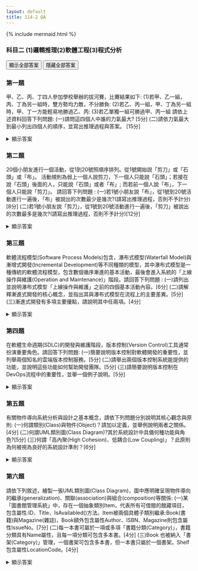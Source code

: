 ```yaml
---
layout: default
title: 114-2 QA
---
```


{% include mermaid.html %}

### 科目二 (1)邏輯推理(2)軟體工程(3)程式分析
<p>
  <button id="showAll">顯示全部答案</button>
  <button id="hideAll">隱藏全部答案</button>
</p>

### 第一題
甲、乙、丙、丁四人參加學校舉辦的拔河賽，比賽結果如下:
(1)若甲、乙一組，丙、丁為另一組時，雙方勢均力敵，不分勝負:
(2)若乙、丙一組，甲、丁為另一組時，甲、丁一方能輕易地勝過乙、丙:
(3)若乙單獨一組可勝過甲、丙一組
請依上述資料回答下列問題:
(一)請問這四個人中誰的力氣最大? [5分]
(二)請依力氣最大到最小列出四個人的順序，並寫出推理過程與答案。 [15分]

<details markdown="1">
  <summary>顯示答案</summary>

<br>
  下面用「力氣數值」來表示四人的力量：甲=a、乙=b、丙=c、丁=d。拔河取決於兩邊力量總和比較。

已知：

1. 甲+乙 與 丙+丁 勢均力敵 ⇒ a + b = c + d …(I)
2. 乙+丙 對 甲+丁，甲+丁輕易獲勝 ⇒ a + d > b + c …(II)
3. 乙 單挑 甲+丙，乙獲勝 ⇒ b > a + c …(III)

解題
(II) 利用 (I) 消去 d：由 (I) 得 d = a + b − c。代入 (II)：
a + (a + b − c) > b + c
⇔ 2a + b − c > b + c
⇔ 2a > 2c
⇔ a > c …(A)
由 (I) 得 d = a + b − c。又因 (A) 知 a > c，故 a − c > 0，
⇒ d = b + (a − c) > b …(B)
再由 (III) 知 b > a，且 b > c。綜合 (B) 與 (III)：
d > b > a > c

作答

(一) 力氣最大者：丁。<br>
(二) 由大到小之順序：丁 ＞ 乙 ＞ 甲 ＞ 丙。推理如上：(I)(II) 推得 a>c，再由 d=a+b−c 得 d>b；配合 (III) 的 b>a、b>c，故整體序為 d>b>a>c。

</details>


### 第二題
20個小朋友進行一個活動，從1到20號照順序排列。從1號開始説「剪刀」或「石頭」或「布」。
活動規則為弱上一個人說剪刀，下一個人只能說「石頭」；若接在說「石頭」後面的人，只能說「石頭」或者「布」;
而若前一個人說「布」，下一個人只能說「剪刀」。
請回答下列問題 :
(一)若1號小朋友說「布」，從1號到20號活動進行一遍後，「布」被說出的次數最少是幾次?(請寫出推理過程，否則不予計分)[8分]
(二)若1號小朋友說「剪刀」，從1號到20號活動進行一遍後，「剪刀」被說出的次數最多是幾次?(請寫出推理過程，否則不予計分)[12分]

<details markdown="1">
  <summary>顯示答案</summary>

先把規則寫成「狀態轉移」方便推理：
說「剪刀」→ 下一個人只能說「石頭」
說「布」→ 下一個人只能說「剪刀」
說「石頭」→ 下一個人可以說「石頭」或「布」

(一) 1 號說「布」→ 一輪後「布」最少幾次？
1 號「布」→ 2 號必「剪刀」→ 3 號必「石頭」。
之後只要每逢輪到「石頭」時都不選「布」、一直選「石頭」，就永遠不會再觸發「布」。

範例極小次數序列（20 人）：
1布，2剪刀，3石頭，4石頭，…，20石頭
「布」出現次數：只有第 1 人那一次 ⇒ 1 次（最少）
答案（1）：1 次

(二) 1 號說「剪刀」→ 一輪後「剪刀」最多幾次？
要得到「剪刀」，前一個人必須說「布」（因為「布」→下一個只能「剪刀」）。
而「布」只有在前一個是「石頭」時才可被選出。再者，任一個「剪刀」之後下一個必是「石頭」。
因此，從某個「石頭」開始，每造一次「石頭→布→剪刀→石頭」的三步循環，就能多製造 1 次「剪刀」，並回到「石頭」準備下一輪。這個循環長度固定為 3 人。

- 起點：1 號已是「剪刀」，2 號必是「石頭」。
- 從第 3 人起到第 20 人，還有 18 個位置，可塞入最多 18 ÷ 3 = 6 個三步循環。
- 每個循環貢獻 1 次「剪刀」，再加上第 1 人原本的「剪刀」1 次，合計 6 + 1 = 7 次。
- 可達成的範例極大序列（讓最後一位也說到剪刀）：
1剪刀，2石頭，3石頭，4布，5剪刀，6石頭，7布，8剪刀，9石頭，
10布，11剪刀，12石頭，13布，14剪刀，15石頭，16布，17剪刀，18石頭，19布，20剪刀
（統計「剪刀」在 1、5、8、11、14、17、20 共 7 次）

答案（2）：7 次
</details>

### 第三題
軟體流程模型(Software Process Models)包含，瀑布式模型(Waterfall Model)與漸增式開發(Incremental Development)等不同種類的模型，其中瀑布式模型是一種傳統的軟體流程模型，包含數個循序漸進的基本活動，最後會進入系統的「上線操作與維護(Operation and Maintenance)」階段。請回答下列問題 :
(一)請列出並說明瀑布式模型「上線操作與維護」之前的四個基本活動內容。[6分]
(二)請解釋漸進式開發的核心概念，並指出其與瀑布式模型在流程上的主要差異。[5分]
(三)漸進式開發有多項主要優點，請說明其中任兩項。[4分]

<details markdown="1">
  <summary>顯示答案</summary>

### (一) 瀑布式模型「上線操作與維護」之前的四個基本活動
1. 需求分析與規格（Requirements/Specification）
蒐集利害關係人需求，澄清範圍與限制，形成可驗證的需求規格書（功能/非功能、介面、資料等）。
2. 系統與軟體設計（System & Software Design）
進行架構設計（模組切分、介面、資料庫、通訊）、詳細設計（演算法、資料結構、類別/API）以滿足規格。
3. 實作與單元測試（Implementation & Unit Testing）
依詳細設計撰寫程式碼，對各模組/類別進行單元測試，確保基本功能正確與內部品質（邏輯、邊界條件）。
4. 整合與系統測試（Integration & System Testing）
逐步整合模組，執行整合測試、系統/效能/安全/相容性測試，驗證系統符合需求規格並準備交付。
之後才進入：上線操作與維護（Operation & Maintenance）。

---

(二) 漸進式開發的核心概念與與瀑布式差異
核心概念：
- 把需求分成多個「可交付增量（increment）」，每個增量都經歷需求→設計→實作→測試→可運作交付。
- 透過短週期反覆與使用者回饋，逐步擴充系統功能並修正需求。
與瀑布式的主要差異：
- 流程節奏： 瀑布式是一次性、順序完成再交付；漸進式是多次、小批量完成並多次交付。
- 需求處理： 瀑布式傾向前期凍結需求；漸進式容許需求演進、每次迭代校正方向。
- 風險/回饋： 瀑布式回饋晚、風險後置；漸進式早期可見成果、風險分散且可快速調整。

---

(三) 漸進式開發的兩項主要優點（任兩項即可
- 更早交付價值：先完成高優先功能，縮短上市時間（time-to-value）。
- 降低風險：把大專案切小塊，問題早暴露、影響面小。
- 需求貼近實際：每次交付都有使用者回饋，成品更符合需求。
- 更易測試與品質控管：每個增量範圍小、可控性高。

</details>

### 第四題
在軟體生命週期(SDLC)的開發與維護階段，版本控制(Version Control)工具通常扮演重要角色。請回答下列問題:
(一)簡要說明版本控制對軟體開發的重要性，並列舉兩個知名的雲端版本控制服務。[5分]
(二)請舉出兩個版本控制系統能提供的功能，並說明這些功能如何幫助開發團隊。[5分]
(三)請簡要說明版本控制在DevOps流程中的重要性，並舉一個例子說明。[5分]

<details markdown="1">
  <summary>顯示答案</summary>

### (一) 為何重要？+ 雲端服務例子 [5分]
- 重要性（摘述）
作為單一真相來源（Single Source of Truth）：集中管理每次修改，保留完整歷史與責任歸屬。
協作與並行開發：多人可同時開發不同功能/修 bug，透過分支與合併控制變更。
可追溯/可回復：出錯能快速比較差異、回滾版本；版本標記便於發版管理。
自動化基礎：變更即事件，能觸發測試、建置、部署。
- 雲端版本控制服務（任列二）
GitHub、GitLab、Bitbucket、Azure Repos（任選其二即可）

---

### (二) 版本控制系統提供的功能與幫助（舉二項說明）[5分]
- 分支（Branching）與合併（Merging）
幫助：功能開發、修補與試驗在各自分支進行，互不干擾；完成後合併回主線，降低衝突與風險。
- 拉取請求/合併請求（PR/MR）與程式碼審查
幫助：在合併前進行同儕審查、跑自動測試與靜態掃描，提升品質並建立審計軌跡。
- 版本標記（Tag/Release）、差異/歷史追蹤（Diff/Log/Blame）、存取權限與保護分支、鉤子/Hooks 觸發自動化。
  
---

### (三) 在 DevOps 流程中的重要性 + 範例
重要性：版本控制是 DevOps 的管道入口與可追溯中樞。所有基礎設施即程式（IaC）、應用程式碼、組態都進入 VCS；每次提交（commit）成為可觀測、可審核、可復原的變更單位，同時觸發 CI/CD 自動化測試、建置、部署，落實小步快跑與持續交付。

- 範例：
開發者對 feature/payment 分支提交 → 自動觸發 CI 跑單元/整合測試與安全掃描 → 發 PR/MR，通過審查與管控規則（如覆蓋率門檻）後合併到 main → CD 管線自動建置映像、套用 Terraform/Kubernetes 到Staging，驗收通過再「一鍵/自動」推到Production；若發現問題，以 VCS 標記的上一版 v1.2.3 立即回滾。
</details>

### 第五題
有關物件導向系統分析與設計之基本概念，請依下列問題分別說明其核心觀念與原則:
(一)何謂類別(Class)與物件(Object)？請加以定義，並舉例說明兩者之關係。[4分]
(二)何謂UML類別圖(Class Diagram)?其於系統設計中具備何種功能與角色?[5分]
(三)何謂「高內聚(High Cohesion)、低耦合(Low Coupling)」？此原則為何被視為良好的系統設計準則？[6分]

<details markdown="1">
  <summary>顯示答案</summary>

### (一) 類別（Class）與物件（Object）是什麼？關係為何？
- 類別：一種「藍圖/模板」，定義一群物件共有的屬性（state）與方法（behavior）。
例：Class Account { balance, owner; deposit(); withdraw(); }
- 物件：依類別「實例化」後得到的個體，有身分（identity）、狀態（屬性值）與行為（可呼叫的方法）。
例：Account#A001（owner=Vince, balance=1000）、Account#A002（owner=Mary, balance=500）。
- 關係：類別→可產生多個物件；物件共享類別定義的行為，但各自持有不同狀態。類別是抽象、物件是具體。

---

### (二) 什麼是 UML 類別圖？在設計中的功能與角色？
- 定義：UML 類別圖是描述系統靜態結構的圖，顯示類別、屬性、操作（方法）以及類別間的關係。
常見關係：關聯（含多重性 1、0..1、1..*）、聚合（空心菱形）、組合（實心菱形）、繼承/泛化（空心三角）、實作、相依等。

- 功能/角色：
1. 領域建模：把問題領域概念化為類別與關係。
2. 設計溝通：團隊對齊資料結構與模組邊界（API/介面）。
3. 開發依據：作為程式骨架/資料庫結構的依循（有時可自動產生程式碼/ERD）。
4. 可追溯性：需求→設計→實作的對應更清楚。

---

### (三) 何謂「高內聚、低耦合」？為何是良好準則？

- 高內聚（High Cohesion）：模組/類別專注於單一職責與密切相關的功能；內部元素彼此關聯度高。<br>
> 例：PaymentService 只處理付款流程，不混入寄信、報表。
- 低耦合（Low Coupling）：模組間相依最小、介面清楚，一個模組的變更不致波及他模組。
> 例：PaymentService 依賴 INotifier 介面而非具體 EmailNotifier（以介面與相依反轉/DI降低耦合）。
- 為何好：
> 1. 可維護/易修改：變更影響面小。
> 2. 可重用/可測試：職責單純，單元測試容易。
> 3. 可擴充：透過替換實作（策略/多型）擴充行為。
> 4. 品質與穩定度提高：錯誤更易定位、復用更安全。
> 實務對應：SRP（單一職責）、ISP（介面隔離）、DIP（相依反轉）、封裝/資訊隱藏、事件/觀察者解耦等，都是實現高內聚低耦合的常見手段。

</details>

### 第六題
請依下列敘述，繪製一張UML類別圖(Class Diagram)，圖中應明確呈現物件導向的繼承(generalization)、關聯(association)與組合(composition)等關係:
(一)某「圖書館管理系統」中，存在一個抽象類別Item，代表所有可借閱的館藏項目，包含屬性:ID、Title、IsAvailabled()方法。Item被兩個具體子類別繼承:Book(書籍)與Magazine(雜誌)，Book額外包含屬性Author、ISBN、Magazine則包含屬性IssueNo。[7分]
(二)每一本書可屬於一項或多項「書籍分類(Category)」，書籍分類具有Name屬性，且每一項分類可包含多本書。[4分]
(三)Book 也被納入「書架(Category)」管理，一個書架可包含多本書，但一本書只屬於一個書架。Shelf包含屬性LocationCode。[4分]
<details markdown="1">

  <summary>顯示答案</summary>

下面給一張 UML 類別圖（Mermaid），並在圖下補充多重性說明，涵蓋繼承、關聯、與組合三種關係。


```mermaid
classDiagram
class Item {
    <<abstract>>
    +int ID
    +string Title
    +bool isAvailable()
  }

   class Book {
    +string Author
    +string ISBN
  }

    class Magazine {
    +string IssueNo
  }

  class Category {
    +string Name
  }

   class Shelf {
    +string LocationCode
  }
 Item <|-- Book
  Item <|-- Magazine

  %% 多對多：書籍分類
  Book "1..*" -- "0..*" Category : categorized as

  %% 組合：書架擁有多本書
  Shelf "1" *-- "0..*" Book : contains
```

多重性重點：
- Book ↔ Category（關聯）：
每本書屬於 1..* 個分類；每個分類可含 0..* 本書（多對多）。

- Shelf ▣ Book（組合）：
一個書架可包含 0..* 本書；每本書只屬於 1 個書架（強擁有）。

- 繼承（一般化）：Book、Magazine 繼承抽象 Item。

</details>

<script>
  (function(){
    const openAll = (open) =>
      document.querySelectorAll('details').forEach(d => d.open = open);
    document.getElementById('showAll')?.addEventListener('click', () => openAll(true));
    document.getElementById('hideAll')?.addEventListener('click', () => openAll(false));
  })();
</script>
